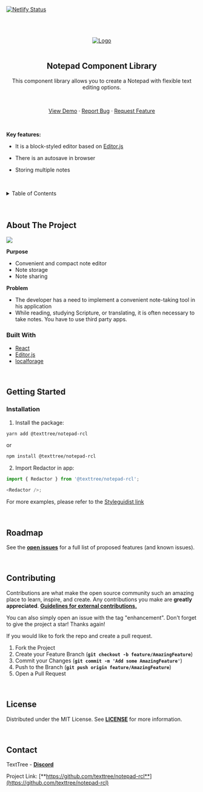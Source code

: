 [![Netlify Status](https://api.netlify.com/api/v1/badges/d3ee2f25-c988-459b-aca3-e191544512c9/deploy-status)](https://app.netlify.com/sites/notepad-rcl/deploys)

<br/>
<br/>
<br/>
<div align="center">
  <a href="https://github.com/texttree/notepad-rcl">
    <img src="https://github.com/texttree/notepad-rcl/raw/master/images/logo.png" alt="Logo">
  </a>
<br/>
<br/>

<h2>Notepad Component Library</h2>

  <p>
    This component library allows you to create a Notepad with flexible text editing options.</p>

  <br/>

<a href="https://notepad-rcl.netlify.app/">View Demo</a>
·
<a href="https://github.com/texttree/notepad-rcl/issues">Report Bug</a>
·
<a href="https://github.com/texttree/notepad-rcl/issues">Request Feature</a>

</div>
  <br/>

**Key features:**
<br/>

- It is a block-styled editor based on [Editor.js](https://editorjs.io/)
- There is an autosave in browser
- Storing multiple notes

  <br/>

<details>
  <summary>Table of Contents</summary>
  <ol>
    <li>
      <a href="#about-the-project">About The Project</a>
      <ul>
        <li><a href="#built-with">Built With</a></li>
      </ul>
    </li>
    <li>
      <a href="#getting-started">Getting Started</a>
      <ul>
        <li><a href="#prerequisites">Prerequisites</a></li>
        <li><a href="#installation">Installation</a></li>
      </ul>
    </li>
    <li><a href="#usage">Usage</a></li>
    <li><a href="#roadmap">Roadmap</a></li>
    <li><a href="#contributing">Contributing</a></li>
    <li><a href="#license">License</a></li>
    <li><a href="#contact">Contact</a></li>
    <li><a href="#acknowledgments">Acknowledgments</a></li>
  </ol>
</details>

<br/>
<br/>

## About The Project

<a href="https://github.com/texttree/notepad-rcl">
    <img src="https://github.com/texttree/notepad-rcl/raw/master/images/editorjs-screenshot.png" >
  </a>

**Purpose**

- Convenient and compact note editor
- Note storage
- Note sharing
  <br/>

**Problem**

- The developer has a need to implement a convenient note-taking tool in his application
- While reading, studying Scripture, or translating, it is often necessary to take notes. You have to use third party apps.
  <br/>

### Built With

- [React](https://reactjs.org/)
- [Editor.js](https://editorjs.io/)
- [localforage](https://localforage.github.io/localForage/)

<br/>

## Getting Started

### Installation

1. Install the package:

```sh
yarn add @texttree/notepad-rcl
```

or

```sh
npm install @texttree/notepad-rcl
```

2. Import Redactor in app:

```js
import { Redactor } from '@texttree/notepad-rcl';

<Redactor />;
```

For more examples, please refer to the [Styleguidist link](https://notepad-rcl.netlify.app/)

<br/>

## Roadmap

See the [**open issues**](https://github.com/texttree/notepad-rcl/issues) for a full list of proposed features (and known issues).

<br/>

## Contributing

Contributions are what make the open source community such an amazing place to learn, inspire, and create. Any contributions you make are **greatly appreciated**. [**Guidelines for external contributions.**](https://forum.door43.org)

You can also simply open an issue with the tag "enhancement".
Don't forget to give the project a star! Thanks again!

If you would like to fork the repo and create a pull request.

1. Fork the Project
2. Create your Feature Branch (**`git checkout -b feature/AmazingFeature`**)
3. Commit your Changes (**`git commit -m 'Add some AmazingFeature'`**)
4. Push to the Branch (**`git push origin feature/AmazingFeature`**)
5. Open a Pull Request

<br/>

## License

Distributed under the MIT License. See [**LICENSE**](license-url) for more information.

<br/>

## Contact

TextTree - [**Discord**](https://discord.com/channels/867746700390563850/894978969613520956)

Project Link: [**https://github.com/texttree/notepad-rcl**](https://github.com/texttree/notepad-rcl)
